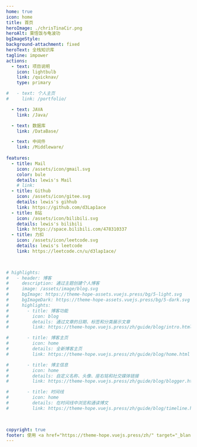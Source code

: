 ```yaml
---
home: true
icon: home
title: 首页
heroImage: ./chrisTinaCir.png
heroAlt: 栗悟饭与龟波功
bgImageStyle:
background-attachment: fixed
heroText: 全栈知识库
tagline: impower
actions:
  - text: 项目说明
    icon: lightbulb
    link: /quicknav/
    type: primary

#   - text: 个人主页
#     link: /portfolio/

  - text: JAVA
    link: /Java/

  - text: 数据库
    link: /DataBase/

  - text: 中间件
    link: /Middleware/
    
features:
  - title: Mail
    icon: /assets/icon/gmail.svg
    color: bule
    details: lewis's Mail
    # link: 
  - title: Github
    icon: /assets/icon/gitee.svg
    details: lewis's gihhub
    link: https://github.com/d3Lap1ace
  - title: B站
    icon: /assets/icon/bilibili.svg
    details: lewis's bilibili
    link: https://space.bilibili.com/478310337
  - title: 力扣
    icon: /assets/icon/leetcode.svg
    details: lewis's leetcode
    link: https://leetcode.cn/u/d3lap1ace/


 
# highlights:
#   - header: 博客
#     description: 通过主题创建个人博客
#     image: /assets/image/blog.svg
#     bgImage: https://theme-hope-assets.vuejs.press/bg/5-light.svg
#     bgImageDark: https://theme-hope-assets.vuejs.press/bg/5-dark.svg
#     highlights:
#       - title: 博客功能
#         icon: blog
#         details: 通过文章的日期、标签和分类展示文章
#         link: https://theme-hope.vuejs.press/zh/guide/blog/intro.html

#       - title: 博客主页
#         icon: home
#         details: 全新博客主页
#         link: https://theme-hope.vuejs.press/zh/guide/blog/home.html

#       - title: 博主信息
#         icon: home
#         details: 自定义名称、头像、座右铭和社交媒体链接
#         link: https://theme-hope.vuejs.press/zh/guide/blog/blogger.html

#       - title: 时间线
#         icon: home
#         details: 在时间线中浏览和通读博文
#         link: https://theme-hope.vuejs.press/zh/guide/blog/timeline.html

  

copyright: true
footer: 使用 <a href="https://theme-hope.vuejs.press/zh/" target="_blank">VuePress Theme Hope</a> 主题 | MIT 协议, 版权所有 © 2019-至今 Mr.lewis
---
```

